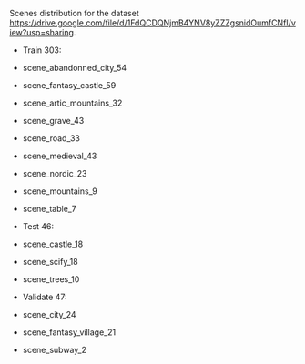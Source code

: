 Scenes distribution for the dataset https://drive.google.com/file/d/1FdQCDQNjmB4YNV8yZZZgsnidOumfCNfI/view?usp=sharing.

* Train 303:
 * scene_abandonned_city_54
 * scene_fantasy_castle_59
 * scene_artic_mountains_32
 * scene_grave_43
 * scene_road_33
 * scene_medieval_43
 * scene_nordic_23
 * scene_mountains_9
 * scene_table_7

* Test 46:
 * scene_castle_18
 * scene_scify_18
 * scene_trees_10

* Validate 47:
 * scene_city_24
 * scene_fantasy_village_21
 * scene_subway_2
